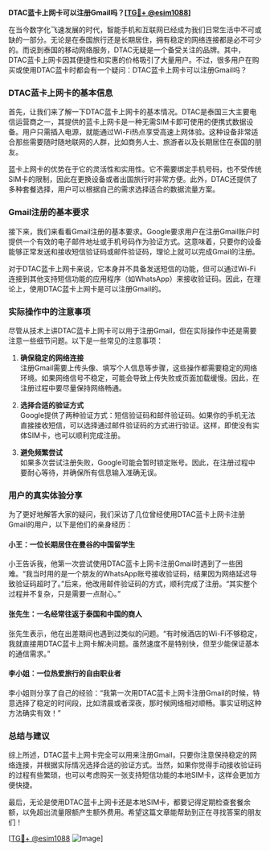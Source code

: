 **DTAC蓝卡上网卡可以注册Gmail吗？[[TG💪+ @esim1088](https://t.me/s/esim1088)]**

在当今数字化飞速发展的时代，智能手机和互联网已经成为我们日常生活中不可或缺的一部分。无论是在泰国旅行还是长期居住，拥有稳定的网络连接都是必不可少的。而说到泰国的移动网络服务，DTAC无疑是一个备受关注的品牌。其中，DTAC蓝卡上网卡因其便捷性和实惠的价格吸引了大量用户。不过，很多用户在购买或使用DTAC蓝卡时都会有一个疑问：DTAC蓝卡上网卡可以注册Gmail吗？

### DTAC蓝卡上网卡的基本信息

首先，让我们来了解一下DTAC蓝卡上网卡的基本情况。DTAC是泰国三大主要电信运营商之一，其提供的蓝卡上网卡是一种无需SIM卡即可使用的便携式数据设备。用户只需插入电源，就能通过Wi-Fi热点享受高速上网体验。这种设备非常适合那些需要随时随地联网的人群，比如商务人士、旅游者以及长期居住在泰国的朋友。

蓝卡上网卡的优势在于它的灵活性和实用性。它不需要绑定手机号码，也不受传统SIM卡的限制，因此在更换设备或者出国旅行时非常方便。此外，DTAC还提供了多种套餐选择，用户可以根据自己的需求选择适合的数据流量方案。

### Gmail注册的基本要求

接下来，我们来看看Gmail注册的基本要求。Google要求用户在注册Gmail账户时提供一个有效的电子邮件地址或手机号码作为验证方式。这意味着，只要你的设备能够正常发送和接收短信验证码或邮件验证码，理论上就可以完成Gmail的注册。

对于DTAC蓝卡上网卡来说，它本身并不具备发送短信的功能，但可以通过Wi-Fi连接到其他支持短信功能的应用程序（如WhatsApp）来接收验证码。因此，在理论上，使用DTAC蓝卡上网卡是可以注册Gmail的。

### 实际操作中的注意事项

尽管从技术上讲DTAC蓝卡上网卡可以用于注册Gmail，但在实际操作中还是需要注意一些细节问题。以下是一些常见的注意事项：

1. **确保稳定的网络连接**  
   注册Gmail需要上传头像、填写个人信息等步骤，这些操作都需要稳定的网络环境。如果网络信号不稳定，可能会导致上传失败或页面加载缓慢。因此，在注册过程中要尽量保持网络畅通。

2. **选择合适的验证方式**  
   Google提供了两种验证方式：短信验证码和邮件验证码。如果你的手机无法直接接收短信，可以选择通过邮件验证码的方式进行验证。这样，即使没有实体SIM卡，也可以顺利完成注册。

3. **避免频繁尝试**  
   如果多次尝试注册失败，Google可能会暂时锁定账号。因此，在注册过程中要耐心等待，并确保所有信息输入准确无误。

### 用户的真实体验分享

为了更好地解答大家的疑问，我们采访了几位曾经使用DTAC蓝卡上网卡注册Gmail的用户，以下是他们的亲身经历：

#### 小王：一位长期居住在曼谷的中国留学生
小王告诉我，他第一次尝试使用DTAC蓝卡上网卡注册Gmail时遇到了一些困难。“我当时用的是一个朋友的WhatsApp账号接收验证码，结果因为网络延迟导致验证码超时了。”后来，他改用邮件验证码的方式，顺利完成了注册。“其实整个过程并不复杂，只是需要一点耐心。”

#### 张先生：一名经常往返于泰国和中国的商人
张先生表示，他在出差期间也遇到过类似的问题。“有时候酒店的Wi-Fi不够稳定，我就直接用DTAC蓝卡上网卡解决问题。虽然速度不是特别快，但至少能保证基本的通信需求。”

#### 李小姐：一位热爱旅行的自由职业者
李小姐则分享了自己的经验：“我第一次用DTAC蓝卡上网卡注册Gmail的时候，特意选择了稳定的时间段，比如清晨或者深夜，那时候网络相对顺畅。事实证明这种方法确实有效！”

### 总结与建议

综上所述，DTAC蓝卡上网卡完全可以用来注册Gmail，只要你注意保持稳定的网络连接，并根据实际情况选择合适的验证方式。当然，如果你觉得手动接收验证码的过程有些繁琐，也可以考虑购买一张支持短信功能的本地SIM卡，这样会更加方便快捷。

最后，无论是使用DTAC蓝卡上网卡还是本地SIM卡，都要记得定期检查套餐余额，以免超出流量限额产生额外费用。希望这篇文章能帮助到正在寻找答案的朋友们！

[[TG💪+ @esim1088](https://t.me/s/esim1088) ![Image](https://i.postimg.cc/4NQfJmqS/Snipaste-2025-05-13-00-14-12.png)]